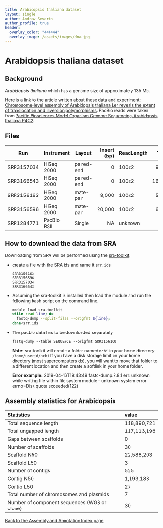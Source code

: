 ```yaml
---
title: Arabidopsis thaliana dataset
layout: single
author: Andrew Severin
author_profile: true
header:
  overlay_color: "444444"
  overlay_image: /assets/images/dna.jpg
---
```


# Arabidopsis thaliana dataset

## Background
*Arabidopsis thaliana* which has a genome size of approximately 135 Mb.  

Here is a link to the article written about these data and experiment: [Chromosome-level assembly of Arabidopsis thaliana Ler reveals the extent of translocation and inversion polymorphisms](https://www.pnas.org/content/113/28/E4052.long).  PacBio reads were taken from [Pacific Biosciences Model Organism Genome Sequencing-Arabidopsis thaliana P4C2](https://www.ncbi.nlm.nih.gov/sra/?term=SRX533608).

## Files


| Run        | Instrument | Layout        | Insert (bp) | ReadLength | TotalReads   | Bases (Mbp) |
|------------|------------|---------------|------------:|------------|-------------:|------------:|
| SRR3157034 | HiSeq 2000 | paired-end    | 0           | 100x2      | 93,446,768   | 17,823      |
| SRR3166543 | HiSeq 2000 | paired-end    | 0           | 100x2      | 162,362,560  | 30,968      |
| SRR3156163 | HiSeq 2000 | mate-pair     | 8,000       | 100x2      | 51,332,776   | 9,790       |
| SRR3156596 | HiSeq 2000 | mate-pair     | 20,000      | 100x2      | 61,030,552   | 11,640      |
| SRR1284771 | PacBio RSII | Single       | NA          | unknown    | 163,482      | 2,3       |


## How to download the data from SRA


Downloading from SRA will be performed using the [sra-toolkit](https://trace.ncbi.nlm.nih.gov/Traces/sra/sra.cgi?view=toolkit_doc).
* create a file with the SRA ids and name it `srr.ids`

  ```
  SRR3156163
  SRR3156596
  SRR3157034
  SRR3166543
  ```

* Assuming the sra-toolkit is installed then load the module and run the following bash script on the command line.

  ```bash
  module load sra-toolkit
  while read line; do
    fastq-dump --split-files --origfmt ${line};
  done<srr.ids
  ```

* The pacbio data has to be downloaded separately

  ```
  fastq-dump --table SEQUENCE --origfmt SRR3156160
  ```

  **Note:** sra-toolkit will create a folder named ```ncbi``` in your home directory ```/home/userid/ncbi```  If you have a disk storage limit on your home directory (most supercomputers do), you will want to move that folder to a different location and then create a softlink in your home folder.

  **Error example:** 2019-04-16T19:43:49 fastq-dump.2.8.1 err: unknown while writing file within file system module - unknown system error errno=Disk quota exceeded(122)


## Assembly statistics for Arabidopsis

| Statistics | value|
| :-- | :-- |
|Total sequence length	|118,890,721|
|Total ungapped length	|117,113,196|
|Gaps between scaffolds|	0|
|Number of scaffolds|	30|
|Scaffold N50	|22,588,203|
|Scaffold L50|	3|
|Number of contigs|	525|
|Contig N50	|1,193,183|
|Contig L50	|27|
|Total number of chromosomes and plasmids|	7|
|Number of component sequences (WGS or clone)	|30|


[Back to the Assembly and Annotation Index page](../../GenomeAnnotation/annotation_and_assembly_index.md)
